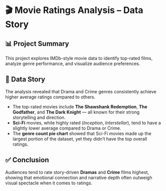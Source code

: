 # 🎬 Movie Ratings Analysis – Data Story

## 📊 Project Summary
This project explores IMDb-style movie data to identify top-rated films, analyze genre performance, and visualize audience preferences.

## 📖 Data Story
The analysis revealed that Drama and Crime genres consistently achieve higher average ratings compared to others.

- The top-rated movies include **The Shawshank Redemption**, **The Godfather**, and **The Dark Knight** — all known for their strong storytelling and direction.  
- **Sci-Fi** movies, while highly rated (*Inception*, *Interstellar*), tend to have a slightly lower average compared to Drama or Crime.  
- The **genre count pie chart** showed that Sci-Fi movies made up the largest portion of the dataset, yet they didn’t have the top overall ratings.

## ✅ Conclusion
Audiences tend to rate story-driven **Dramas** and **Crime** films highest, showing that emotional connection and narrative depth often outweigh visual spectacle when it comes to ratings.
